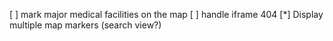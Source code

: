 [ ] mark major medical facilities on the map
[ ] handle iframe 404
[*] Display multiple map markers (search view?)